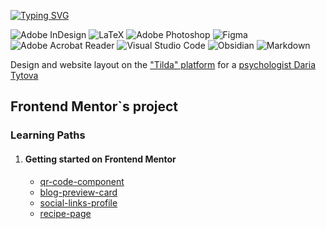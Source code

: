 

<a href="https://git.io/typing-svg"><img src="https://readme-typing-svg.herokuapp.com?font=Catamaran&weight=800&size=28&pause=1000&color=0652E4D4&width=435&lines=A+Typesetter+%2F+Learning+Frontend" alt="Typing SVG" /></a>

![Adobe InDesign](https://img.shields.io/badge/Adobe%20InDesign-49021F?style=for-the-badge&logo=adobeindesign&logoColor=white)
![LaTeX](https://img.shields.io/badge/latex-%23008080.svg?style=for-the-badge&logo=latex&logoColor=white)
![Adobe Photoshop](https://img.shields.io/badge/adobe%20photoshop-%2331A8FF.svg?style=for-the-badge&logo=adobe%20photoshop&logoColor=white)
![Figma](https://img.shields.io/badge/figma-%23F24E1E.svg?style=for-the-badge&logo=figma&logoColor=white)
![Adobe Acrobat Reader](https://img.shields.io/badge/Adobe%20Acrobat%20Reader-EC1C24.svg?style=for-the-badge&logo=Adobe%20Acrobat%20Reader&logoColor=white)
![Visual Studio Code](https://img.shields.io/badge/Visual%20Studio%20Code-0078d7.svg?style=for-the-badge&logo=visual-studio-code&logoColor=white)
![Obsidian](https://img.shields.io/badge/Obsidian-%23483699.svg?style=for-the-badge&logo=obsidian&logoColor=white)
![Markdown](https://img.shields.io/badge/markdown-%23000000.svg?style=for-the-badge&logo=markdown&logoColor=white)

Design and website layout on the <a href="https://tilda.cc/ru/">"Tilda" platform</a> for a <a href="https://daryatitova.tilda.ws/">psychologist Daria Tytova</a> 

<h2>Frontend Mentor`s project</h2>

<h3>Learning Paths</h3>
<ol>
   <li>
     <h4>Getting started on Frontend Mentor</h4>
      <ul>
        <li>
          <a href="https://qr-code-component-main-eight.vercel.app/">qr-code-component</a> 
        </li>
        <li>
          <a href="https://frontend-mentor-three-pink.vercel.app/">blog-preview-card</a> 
        </li> 
        <li>
          <a href="https://frontend-mentor-pttw.vercel.app/">social-links-profile</a> 
        </li>
        <li>
          <a href="https://frontend-mentor-ko6i.vercel.app/">recipe-page</a> 
        </li>
   </li> 
</ol>


